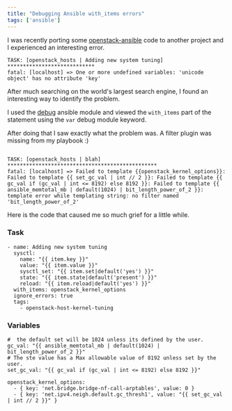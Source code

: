 ```yaml
---
title: "Debugging Ansible with_items errors"
tags: ['ansible']
---
```

I was recently porting some [openstack-ansible](https://github.com/openstack/oopenstack-ansible) code to another project and I experienced an interesting error.

```
TASK: [openstack_hosts | Adding new system tuning] ****************************
fatal: [localhost] => One or more undefined variables: 'unicode object' has no attribute 'key'
```

After much searching on the world's largest search engine, I found an interesting way to
identify the problem.

I used the [debug](http://docs.ansible.com/ansible/debug_module.html) ansible module and viewed the ``with_items`` part of the statement using the ``var`` debug module keyword.

After doing that I saw exactly what the problem was. A filter plugin was missing from my playbook :)

```

TASK: [openstack_hosts | blah] ************************************************
fatal: [localhost] => Failed to template {{openstack_kernel_options}}: Failed to template {{ set_gc_val | int // 2 }}: Failed to template {{ gc_val if (gc_val | int <= 8192) else 8192 }}: Failed to template {{ ansible_memtotal_mb | default(1024) | bit_length_power_of_2 }}: template error while templating string: no filter named 'bit_length_power_of_2'
```

Here is the code that caused me so much grief for a little while.


### Task
```
- name: Adding new system tuning
  sysctl:
    name: "{{ item.key }}"
    value: "{{ item.value }}"
    sysctl_set: "{{ item.set|default('yes') }}"
    state: "{{ item.state|default('present') }}"
    reload: "{{ item.reload|default('yes') }}"
  with_items: openstack_kernel_options
  ignore_errors: true
  tags:
    - openstack-host-kernel-tuning
```

### Variables
```
#  the default set will be 1024 unless its defined by the user.
gc_val: "{{ ansible_memtotal_mb | default(1024) | bit_length_power_of_2 }}"
# The ste value has a Max allowable value of 8192 unless set by the user.
set_gc_val: "{{ gc_val if (gc_val | int <= 8192) else 8192 }}"

openstack_kernel_options:
  - { key: 'net.bridge.bridge-nf-call-arptables', value: 0 }
  - { key: 'net.ipv4.neigh.default.gc_thresh1', value: "{{ set_gc_val | int // 2 }}" }
```
